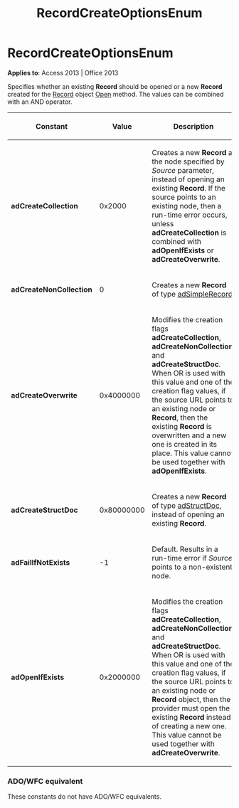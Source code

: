 ﻿---
title: RecordCreateOptionsEnum
TOCTitle: RecordCreateOptionsEnum
ms:assetid: 153dc8ff-680c-1482-d386-4c4b33ffc589
ms:mtpsurl: https://msdn.microsoft.com/library/JJ248917(v=office.15)
ms:contentKeyID: 48543405
ms.date: 09/18/2015
mtps_version: v=office.15
---

# RecordCreateOptionsEnum


**Applies to**: Access 2013 | Office 2013

Specifies whether an existing **Record** should be opened or a new **Record** created for the [Record](record-object-ado.md) object [Open](open-method-ado-record.md) method. The values can be combined with an AND operator.

<table>
<colgroup>
<col style="width: 33%" />
<col style="width: 33%" />
<col style="width: 33%" />
</colgroup>
<thead>
<tr class="header">
<th><p>Constant</p></th>
<th><p>Value</p></th>
<th><p>Description</p></th>
</tr>
</thead>
<tbody>
<tr class="odd">
<td><p><strong>adCreateCollection</strong></p></td>
<td><p>0x2000</p></td>
<td><p>Creates a new <strong>Record</strong> at the node specified by <em>Source</em> parameter, instead of opening an existing <strong>Record</strong>. If the source points to an existing node, then a run-time error occurs, unless <strong>adCreateCollection</strong> is combined with <strong>adOpenIfExists</strong> or <strong>adCreateOverwrite</strong>.</p></td>
</tr>
<tr class="even">
<td><p><strong>adCreateNonCollection</strong></p></td>
<td><p>0</p></td>
<td><p>Creates a new <strong>Record</strong> of type <a href="recordtypeenum.md">adSimpleRecord</a>.</p></td>
</tr>
<tr class="odd">
<td><p><strong>adCreateOverwrite</strong></p></td>
<td><p>0x4000000</p></td>
<td><p>Modifies the creation flags <strong>adCreateCollection</strong>, <strong>adCreateNonCollection</strong>, and <strong>adCreateStructDoc</strong>. When OR is used with this value and one of the creation flag values, if the source URL points to an existing node or <strong>Record</strong>, then the existing <strong>Record</strong> is overwritten and a new one is created in its place. This value cannot be used together with <strong>adOpenIfExists</strong>.</p></td>
</tr>
<tr class="even">
<td><p><strong>adCreateStructDoc</strong></p></td>
<td><p>0x80000000</p></td>
<td><p>Creates a new <strong>Record</strong> of type <a href="recordtypeenum.md">adStructDoc</a>, instead of opening an existing <strong>Record</strong>.</p></td>
</tr>
<tr class="odd">
<td><p><strong>adFailIfNotExists</strong></p></td>
<td><p>-1</p></td>
<td><p>Default. Results in a run-time error if <em>Source</em> points to a non-existent node.</p></td>
</tr>
<tr class="even">
<td><p><strong>adOpenIfExists</strong></p></td>
<td><p>0x2000000</p></td>
<td><p>Modifies the creation flags <strong>adCreateCollection</strong>, <strong>adCreateNonCollection</strong>, and <strong>adCreateStructDoc</strong>. When OR is used with this value and one of the creation flag values, if the source URL points to an existing node or <strong>Record</strong> object, then the provider must open the existing <strong>Record</strong> instead of creating a new one. This value cannot be used together with <strong>adCreateOverwrite</strong>.</p></td>
</tr>
</tbody>
</table>


### ADO/WFC equivalent

These constants do not have ADO/WFC equivalents.

